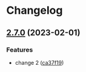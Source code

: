 # Changelog

## [2.7.0](https://github.com/youngcm2/u4ic-test/compare/core-v2.6.2...core-2.7.0) (2023-02-01)


### Features

* change 2 ([ca37f19](https://github.com/youngcm2/u4ic-test/commit/ca37f19ed0de61a749b7c6a438dd195d10146e61))
